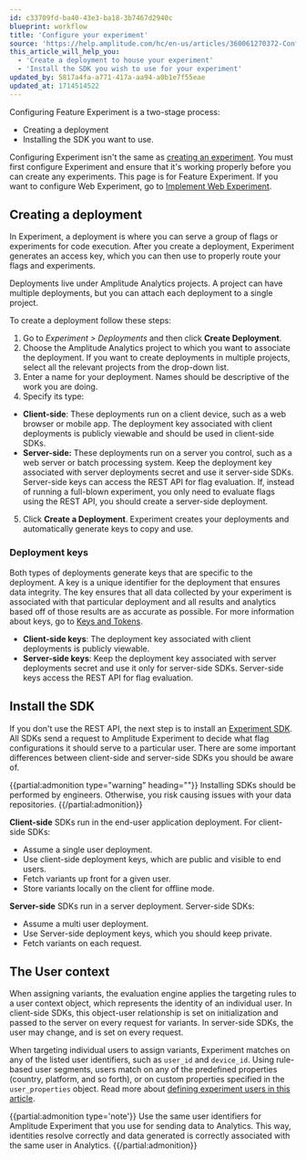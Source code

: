```yaml
---
id: c33709fd-ba40-43e3-ba18-3b7467d2940c
blueprint: workflow
title: 'Configure your experiment'
source: 'https://help.amplitude.com/hc/en-us/articles/360061270372-Configure-your-experiment'
this_article_will_help_you:
  - 'Create a deployment to house your experiment'
  - 'Install the SDK you wish to use for your experiment'
updated_by: 5817a4fa-a771-417a-aa94-a0b1e7f55eae
updated_at: 1714514522
---
```

Configuring Feature Experiment is a two-stage process: 

* Creating a deployment
* Installing the SDK you want to use.

Configuring Experiment isn't the same as [creating an experiment](/docs/feature-experiment/workflow/create). You must first configure Experiment and ensure that it's working properly before you can create any experiments. This page is for Feature Experiment. If you want to configure Web Experiment, go to [Implement Web Experiment](/docs/web-experiment/implementation). 

## Creating a deployment

In Experiment, a deployment is where you can serve a group of flags or experiments for code execution. After you create a deployment, Experiment generates an access key, which you can then use to properly route your flags and experiments.

Deployments live under Amplitude Analytics projects. A project can have multiple deployments, but you can attach  each deployment to a single project.

To create a deployment follow these steps:

1. Go to *Experiment > Deployments* and then click **Create Deployment**.
2. Choose the Amplitude Analytics project to which you want to associate the deployment. If you want to create deployments in multiple projects, select all the relevant projects from the drop-down list.
3. Enter a name for your deployment. Names should be descriptive of the work you are doing.
4. Specify its type:

  * **Client-side**: These deployments run on a client device, such as a web browser or mobile app. The deployment key associated with client deployments is publicly viewable and should be used in client-side SDKs.
  * **Server-side:** These deployments run on a server you control, such as a web server or batch processing system. Keep the deployment key associated with server deployments secret and use it server-side SDKs. Server-side keys can access the REST API for flag evaluation. If, instead of running a full-blown experiment, you only need to evaluate flags using the REST API, you should create a server-side deployment.

5. Click **Create a Deployment**. Experiment creates your deployments and automatically generate keys to copy and use.

### Deployment keys

Both types of deployments generate keys that are specific to the deployment. A key is a unique identifier for the deployment that ensures data integrity. The key ensures that all data collected by your experiment is associated with that particular deployment and all results and analytics based off of those results are as accurate as possible. For more information about keys, go to [Keys and Tokens](/docs/apis/keys-and-tokens#keys-overview).

* **Client-side keys**: The deployment key associated with client deployments is publicly viewable. 
* **Server-side keys**: Keep the deployment key associated with server deployments secret and use it only for server-side SDKs. Server-side keys access the REST API for flag evaluation. 

## Install the SDK

If you don't use the REST API, the next step is to install an [Experiment SDK](/docs/sdks/experiment-sdks). 
All SDKs send a request to Amplitude Experiment to decide what flag configurations it should serve to a particular user. There are some important differences between client-side and server-side SDKs you should be aware of.

{{partial:admonition type="warning" heading=""}}
Installing SDKs should be performed by engineers. Otherwise, you risk causing issues with your data repositories.
{{/partial:admonition}}

**Client-side** SDKs run in the end-user application deployment. For client-side SDKs:

* Assume a single user deployment.
* Use client-side deployment keys, which are public and visible to end users.
* Fetch variants up front for a given user.
* Store variants locally on the client for offline mode.

**Server-side** SDKs run in a server deployment. Server-side SDKs:

* Assume a multi user deployment.
* Use Server-side deployment keys, which you should keep private.
* Fetch variants on each request.

## The User context

When assigning variants, the evaluation engine applies the targeting rules to a user context object, which represents the identity of an individual user. In client-side SDKs, this object-user relationship is set on initialization and passed to the server on every request for variants. In server-side SDKs, the user may change, and is set on every request.

When targeting individual users to assign variants, Experiment matches on any of the listed user identifiers, such as `user_id` and `device_id`. Using rule-based user segments, users match on any of the predefined properties (country, platform, and so forth), or on custom properties specified in the `user_properties` object. Read more about [defining experiment users in this article](/docs/feature-experiment/data-model#users).

{{partial:admonition type='note'}}
Use the same user identifiers for Amplitude Experiment that you use for sending data to Analytics. This way, identities resolve correctly and data generated is correctly associated with the same user in Analytics.
{{/partial:admonition}}
